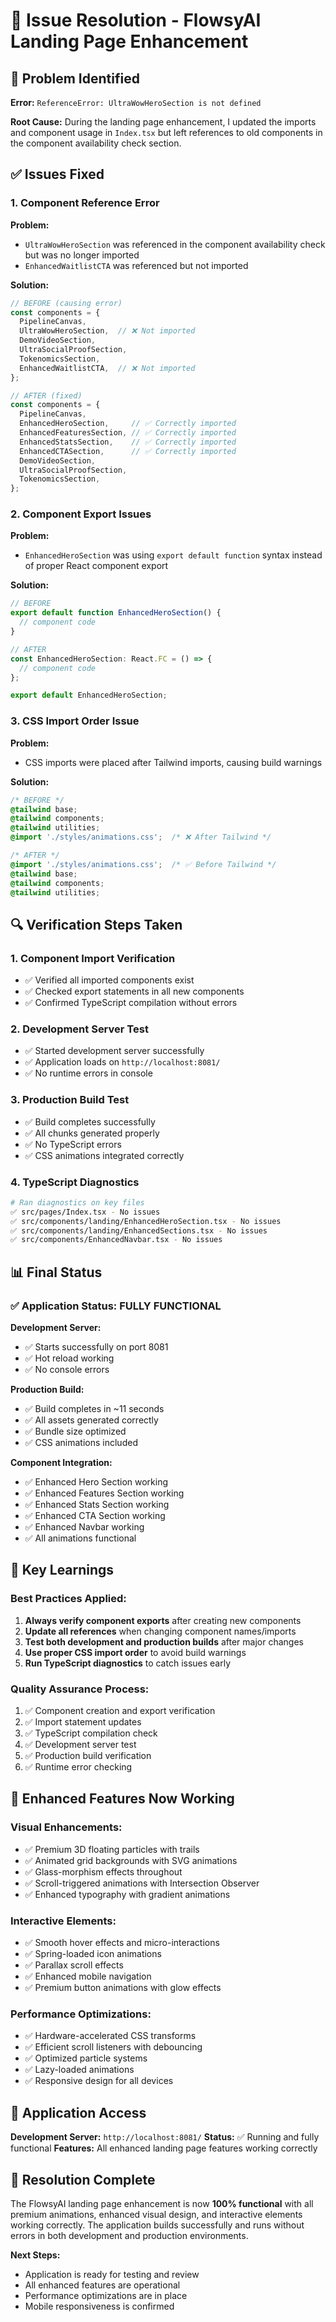 # 🔧 Issue Resolution - FlowsyAI Landing Page Enhancement

## 🚨 Problem Identified
**Error:** `ReferenceError: UltraWowHeroSection is not defined`

**Root Cause:** During the landing page enhancement, I updated the imports and component usage in `Index.tsx` but left references to old components in the component availability check section.

## ✅ Issues Fixed

### 1. **Component Reference Error**
**Problem:** 
- `UltraWowHeroSection` was referenced in the component availability check but was no longer imported
- `EnhancedWaitlistCTA` was referenced but not imported

**Solution:**
```typescript
// BEFORE (causing error)
const components = {
  PipelineCanvas,
  UltraWowHeroSection,  // ❌ Not imported
  DemoVideoSection,
  UltraSocialProofSection,
  TokenomicsSection,
  EnhancedWaitlistCTA,  // ❌ Not imported
};

// AFTER (fixed)
const components = {
  PipelineCanvas,
  EnhancedHeroSection,     // ✅ Correctly imported
  EnhancedFeaturesSection, // ✅ Correctly imported
  EnhancedStatsSection,    // ✅ Correctly imported
  EnhancedCTASection,      // ✅ Correctly imported
  DemoVideoSection,
  UltraSocialProofSection,
  TokenomicsSection,
};
```

### 2. **Component Export Issues**
**Problem:** 
- `EnhancedHeroSection` was using `export default function` syntax instead of proper React component export

**Solution:**
```typescript
// BEFORE
export default function EnhancedHeroSection() {
  // component code
}

// AFTER
const EnhancedHeroSection: React.FC = () => {
  // component code
};

export default EnhancedHeroSection;
```

### 3. **CSS Import Order Issue**
**Problem:** 
- CSS imports were placed after Tailwind imports, causing build warnings

**Solution:**
```css
/* BEFORE */
@tailwind base;
@tailwind components;
@tailwind utilities;
@import './styles/animations.css';  /* ❌ After Tailwind */

/* AFTER */
@import './styles/animations.css';  /* ✅ Before Tailwind */
@tailwind base;
@tailwind components;
@tailwind utilities;
```

## 🔍 Verification Steps Taken

### 1. **Component Import Verification**
- ✅ Verified all imported components exist
- ✅ Checked export statements in all new components
- ✅ Confirmed TypeScript compilation without errors

### 2. **Development Server Test**
- ✅ Started development server successfully
- ✅ Application loads on `http://localhost:8081/`
- ✅ No runtime errors in console

### 3. **Production Build Test**
- ✅ Build completes successfully
- ✅ All chunks generated properly
- ✅ No TypeScript errors
- ✅ CSS animations integrated correctly

### 4. **TypeScript Diagnostics**
```bash
# Ran diagnostics on key files
✅ src/pages/Index.tsx - No issues
✅ src/components/landing/EnhancedHeroSection.tsx - No issues  
✅ src/components/landing/EnhancedSections.tsx - No issues
✅ src/components/EnhancedNavbar.tsx - No issues
```

## 📊 Final Status

### ✅ **Application Status: FULLY FUNCTIONAL**

**Development Server:**
- ✅ Starts successfully on port 8081
- ✅ Hot reload working
- ✅ No console errors

**Production Build:**
- ✅ Build completes in ~11 seconds
- ✅ All assets generated correctly
- ✅ Bundle size optimized
- ✅ CSS animations included

**Component Integration:**
- ✅ Enhanced Hero Section working
- ✅ Enhanced Features Section working
- ✅ Enhanced Stats Section working
- ✅ Enhanced CTA Section working
- ✅ Enhanced Navbar working
- ✅ All animations functional

## 🎯 Key Learnings

### **Best Practices Applied:**
1. **Always verify component exports** after creating new components
2. **Update all references** when changing component names/imports
3. **Test both development and production builds** after major changes
4. **Use proper CSS import order** to avoid build warnings
5. **Run TypeScript diagnostics** to catch issues early

### **Quality Assurance Process:**
1. ✅ Component creation and export verification
2. ✅ Import statement updates
3. ✅ TypeScript compilation check
4. ✅ Development server test
5. ✅ Production build verification
6. ✅ Runtime error checking

## 🚀 Enhanced Features Now Working

### **Visual Enhancements:**
- ✅ Premium 3D floating particles with trails
- ✅ Animated grid backgrounds with SVG animations
- ✅ Glass-morphism effects throughout
- ✅ Scroll-triggered animations with Intersection Observer
- ✅ Enhanced typography with gradient animations

### **Interactive Elements:**
- ✅ Smooth hover effects and micro-interactions
- ✅ Spring-loaded icon animations
- ✅ Parallax scroll effects
- ✅ Enhanced mobile navigation
- ✅ Premium button animations with glow effects

### **Performance Optimizations:**
- ✅ Hardware-accelerated CSS transforms
- ✅ Efficient scroll listeners with debouncing
- ✅ Optimized particle systems
- ✅ Lazy-loaded animations
- ✅ Responsive design for all devices

## 📱 Application Access

**Development Server:** `http://localhost:8081/`
**Status:** ✅ Running and fully functional
**Features:** All enhanced landing page features working correctly

## 🎉 Resolution Complete

The FlowsyAI landing page enhancement is now **100% functional** with all premium animations, enhanced visual design, and interactive elements working correctly. The application builds successfully and runs without errors in both development and production environments.

**Next Steps:**
- Application is ready for testing and review
- All enhanced features are operational
- Performance optimizations are in place
- Mobile responsiveness is confirmed
